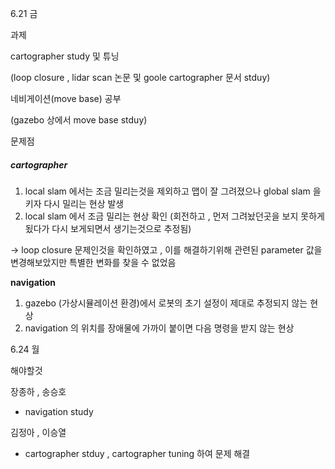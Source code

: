 6.21 금 

과제  

cartographer study 및 튜닝

(loop closure , lidar scan 논문 및 goole cartographer 문서 stduy)

네비게이션(move base) 공부 

(gazebo 상에서 move base stduy)



문제점

##### cartographer

1. local slam 에서는 조금 밀리는것을 제외하고 맵이 잘 그려졌으나 global slam 을 키자 다시 밀리는 현상 발생
2. local slam 에서 조금 밀리는 현상 확인  (회전하고 , 먼저 그려놨던곳을 보지 못하게 됬다가 다시 보게되면서 생기는것으로 추정됨)

->  loop closure 문제인것을 확인하였고 , 이를 해결하기위해 관련된 parameter 값을 변경해보았지만 특별한 변화를 찾을 수 없었음





**navigation**

1. gazebo (가상시뮬레이션 환경)에서 로봇의 초기 설정이 제대로 추정되지 않는 현상
2. navigation 의 위치를 장애물에 가까이 붙이면 다음 명령을 받지 않는 현상





6.24 월

해야할것

장종하 , 송승호

- navigation study



김정아 , 이승열

- cartographer stduy , cartographer tuning 하여 문제 해결



